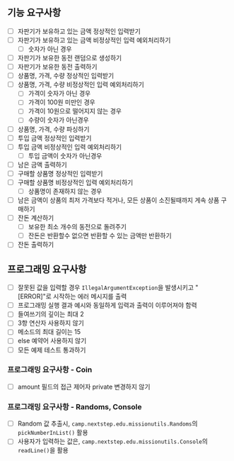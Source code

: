 ## 기능 요구사항

- [ ] 자판기가 보유하고 있는 금액 정상적인 입력받기
- [ ] 자판기가 보유하고 있는 금액 비정상적인 입력 예외처리하기
    - [ ] 숫자가 아닌 경우
- [ ] 자판기가 보유한 동전 랜덤으로 생성하기
- [ ] 자판기가 보유한 동전 출력하기
- [ ] 상품명, 가격, 수량 정상적인 입력받기
- [ ] 상품명, 가격, 수량 비정상적인 입력 예외처리하기
    - [ ] 가격이 숫자가 아닌 경우
    - [ ] 가격이 100원 미만인 경우
    - [ ] 가격이 10원으로 떨어지지 않는 경우
    - [ ] 수량이 숫자가 아닌경우
- [ ] 상품명, 가격, 수량 파싱하기
- [ ] 투입 금액 정상적인 입력받기
- [ ] 투입 금액 비정상적인 입력 예외처리하기
    - [ ] 투입 금액이 숫자가 아닌경우
- [ ] 남은 금액 출력하기
- [ ] 구매할 상품명 정상적인 입력받기
- [ ] 구매할 상품명 비정상적인 입력 예외처리하기
    - [ ] 상품명이 존재하지 않는 경우
- [ ] 남은 금액이 상품의 최저 가격보다 적거나, 모든 상품이 소진될때까지 게속 상품 구매하기
- [ ] 잔돈 계산하기
    - [ ] 보유한 최소 개수의 동전으로 돌려주기
    - [ ] 잔돈은 반환할수 없으면 반환할 수 있는 금액만 반환하기
- [ ] 잔돈 출력하기

## 프로그래밍 요구사항

- [ ] 잘못된 값을 입력할 경우 `IllegalArgumentException`을 발생시키고 "[ERROR]"로 시작하는 에러 메시지를 출력
- [ ] 프로그래밍 실행 결과 예시와 동일하게 입력과 출력이 이루어져야 함력
- [ ] 들여쓰기의 깊이는 최대 2
- [ ] 3항 연산자 사용하지 않기
- [ ] 메소드의 최대 길이는 15
- [ ] else 예약어 사용하지 않기
- [ ] 모든 예제 테스트 통과하기

### 프로그래밍 요구사항 - Coin

- [ ] amount 필드의 접근 제어자 private 변경하지 않기

### 프로그래밍 요구사항 - Randoms, Console

- [ ] Random 값 추출시, `camp.nextstep.edu.missionutils.Randoms`의 `pickNumberInList()` 활용
- [ ] 사용자가 입력하는 값은, `camp.nextstep.edu.missionutils.Console`의 `readLine()`을 활용

